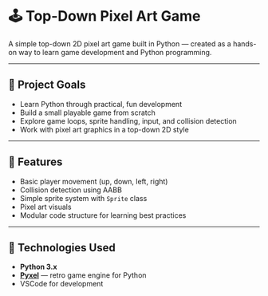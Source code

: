 # 🕹️ Top-Down Pixel Art Game

A simple top-down 2D pixel art game built in Python — created as a hands-on way to learn game development and Python programming.

---

## 🎯 Project Goals

- Learn Python through practical, fun development
- Build a small playable game from scratch
- Explore game loops, sprite handling, input, and collision detection
- Work with pixel art graphics in a top-down 2D style

---

## 🧩 Features

- Basic player movement (up, down, left, right)
- Collision detection using AABB
- Simple sprite system with `Sprite` class
- Pixel art visuals
- Modular code structure for learning best practices

---

## 🔧 Technologies Used

- **Python 3.x**
- **[Pyxel](https://github.com/kitao/pyxel)** — retro game engine for Python
- VSCode for development
